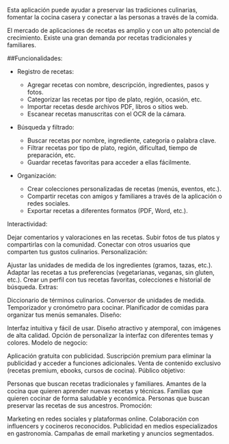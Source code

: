 


Esta aplicación puede ayudar a preservar las tradiciones culinarias, fomentar la cocina casera y conectar a las personas a través de la comida.

El mercado de aplicaciones de recetas es amplio y con un alto potencial de crecimiento.
Existe una gran demanda por recetas tradicionales y familiares.



##Funcionalidades:

- Registro de recetas:

    - Agregar recetas con nombre, descripción, ingredientes, pasos y fotos.
    - Categorizar las recetas por tipo de plato, región, ocasión, etc.
    - Importar recetas desde archivos PDF, libros o sitios web.
    - Escanear recetas manuscritas con el OCR de la cámara.


- Búsqueda y filtrado:

    - Buscar recetas por nombre, ingrediente, categoría o palabra clave.
    - Filtrar recetas por tipo de plato, región, dificultad, tiempo de preparación, etc.
    - Guardar recetas favoritas para acceder a ellas fácilmente.


- Organización:

    - Crear colecciones personalizadas de recetas (menús, eventos, etc.).
    - Compartir recetas con amigos y familiares a través de la aplicación o redes sociales.
    - Exportar recetas a diferentes formatos (PDF, Word, etc.).

Interactividad:

Dejar comentarios y valoraciones en las recetas.
Subir fotos de tus platos y compartirlas con la comunidad.
Conectar con otros usuarios que comparten tus gustos culinarios.
Personalización:

Ajustar las unidades de medida de los ingredientes (gramos, tazas, etc.).
Adaptar las recetas a tus preferencias (vegetarianas, veganas, sin gluten, etc.).
Crear un perfil con tus recetas favoritas, colecciones e historial de búsqueda.
Extras:

Diccionario de términos culinarios.
Conversor de unidades de medida.
Temporizador y cronómetro para cocinar.
Planificador de comidas para organizar tus menús semanales.
Diseño:

Interfaz intuitiva y fácil de usar.
Diseño atractivo y atemporal, con imágenes de alta calidad.
Opción de personalizar la interfaz con diferentes temas y colores.
Modelo de negocio:

Aplicación gratuita con publicidad.
Suscripción premium para eliminar la publicidad y acceder a funciones adicionales.
Venta de contenido exclusivo (recetas premium, ebooks, cursos de cocina).
Público objetivo:

Personas que buscan recetas tradicionales y familiares.
Amantes de la cocina que quieren aprender nuevas recetas y técnicas.
Familias que quieren cocinar de forma saludable y económica.
Personas que buscan preservar las recetas de sus ancestros.
Promoción:

Marketing en redes sociales y plataformas online.
Colaboración con influencers y cocineros reconocidos.
Publicidad en medios especializados en gastronomía.
Campañas de email marketing y anuncios segmentados.




